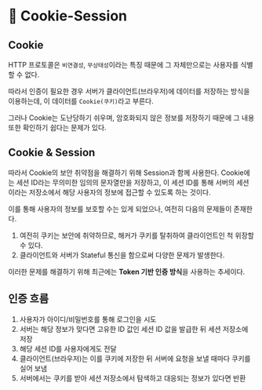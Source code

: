 # 🍪 Cookie-Session

## Cookie

HTTP 프로토콜은 `비연결성`, `무상태성`이라는 특징 때문에 그 자체만으로는 사용자를 식별할 수 없다.

따라서 인증이 필요한 경우 서버가 클라이언트(브라우저)에 데이터를 저장하는 방식을 이용하는데, 이 데이터를 `Cookie(쿠키)`라고 부른다.

그러나 Cookie는 도난당하기 쉬우며, 암호화되지 않은 정보를 저장하기 때문에 그 내용 또한 확인하기 쉽다는 문제가 있다.

## Cookie & Session

따라서 Cookie의 보안 취약점을 해결하기 위해 Session과 함께 사용한다. Cookie에는 세션 ID라는 무의미한 임의의 문자열만을 저장하고, 이 세션 ID를 통해 서버의 세션이라는 저장소에서 해당 사용자의 정보에 접근할 수 있도록 하는 것이다.

이를 통해 사용자의 정보를 보호할 수는 있게 되었으나, 여전히 다음의 문제들이 존재한다.

1. 여전히 쿠키는 보안에 취약하므로, 해커가 쿠키를 탈취하여 클라이언트인 척 위장할 수 있다.
2. 클라이언트와 서버가 Stateful 통신을 함으로써 다양한 문제가 발생한다.

이러한 문제를 해결하기 위해 최근에는 **Token 기반 인증 방식**을 사용하는 추세이다.

## 인증 흐름

1. 사용자가 아이디/비밀번호를 통해 로그인을 시도
2. 서버는 해당 정보가 맞다면 고유한 ID 값인 세션 ID 값을 발급한 뒤 세션 저장소에 저장
3. 해당 세션 ID를 사용자에게도 전달
4. 클라이언트(브라우저)는 이를 쿠키에 저장한 뒤 서버에 요청을 보낼 때마다 쿠키를 실어 보냄
5. 서버에서는 쿠키를 받아 세션 저장소에서 탐색하고 대응되는 정보가 있다면 반환

